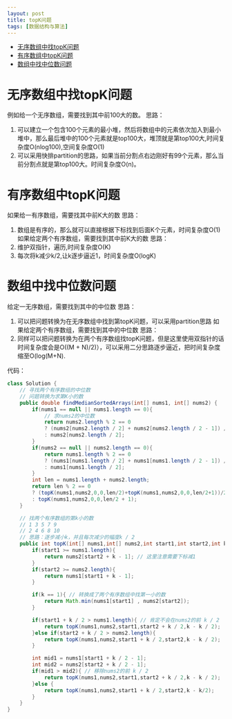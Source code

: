 ```yaml
---
layout: post
title: topK问题
tags: [数据结构与算法]
---
```


- [无序数组中找topK问题](#无序数组中找topK问题)
- [有序数组中topK问题](#有序数组中topK问题)
- [数组中找中位数问题](#数组中找中位数问题)

# 无序数组中找topK问题
例如给一个无序数组，需要找到其中前100大的数。
思路：
1. 可以建立一个包含100个元素的最小堆，然后将数组中的元素依次加入到最小堆中，那么最后堆中的100个元素就是top100大，堆顶就是第top100大,时间复杂度O(nlog100),空间复杂度O(1)
2. 可以采用快排partition的思路，如果当前分割点右边刚好有99个元素，那么当前分割点就是第top100大。时间复杂度O(n)。
# 有序数组中topK问题
如果给一有序数组，需要找其中前K大的数
思路：
1. 数组是有序的，那么就可以直接根据下标找到后面K个元素，时间复杂度O(1)
如果给定两个有序数组，需要找到其中前K大的数
思路：
1. 维护双指针，遍历,时间复杂度O(K)
2. 每次将k减少k/2,让k逐步逼近1，时间复杂度O(logK)
# 数组中找中位数问题
给定一无序数组，需要找到其中的中位数
思路：
1. 可以把问题转换为在无序数组中找到第topK问题，可以采用partition思路
如果给定两个有序数组，需要找到其中的中位数
思路：
1. 同样可以把问题转换为在两个有序数组找topK问题，但是这里使用双指针的话时间复杂度会是O((M + N)/2)），可以采用二分思路逐步逼近，把时间复杂度缩至O(log(M+N).

代码：
```java
class Solution {
    // 寻找两个有序数组的中位数
    // 问题转换为求第K小的数
    public double findMedianSortedArrays(int[] nums1, int[] nums2) {
        if(nums1 == null || nums1.length == 0){
            // 求nums2的中位数
            return nums2.length % 2 == 0 
            ? (nums2[nums2.length / 2] + nums2[nums2.length / 2 - 1]) / 2.0 
            : nums2[nums2.length / 2];
        }
        if(nums2 == null || nums2.length == 0){
            return nums1.length % 2 == 0 
            ? (nums1[nums1.length / 2] + nums1[nums1.length / 2 - 1]) / 2.0 
            : nums1[nums1.length / 2];
        }
        int len = nums1.length + nums2.length;
        return len % 2 == 0 
        ? (topK(nums1,nums2,0,0,len/2)+topK(nums1,nums2,0,0,len/2+1))/2.0 
        : topK(nums1,nums2,0,0,len/2 + 1);
    }

    // 找两个有序数组的第k小的数
    // 1 3 5 7 9
    // 2 4 6 8 10
    // 思路：逐步减小k，并且每次减少的幅度k / 2
    public int topK(int[] nums1,int[] nums2,int start1,int start2,int k){
        if(start1 >= nums1.length){
            return nums2[start2 + k - 1]; // 这里注意需要下标减1
        }
        if(start2 >= nums2.length){
            return nums1[start1 + k - 1];
        }

        if(k == 1){ // 转换成了两个有序数组中找第一小的数
            return Math.min(nums1[start1] , nums2[start2]);
        }

        if(start1 + k / 2 > nums1.length){ // 肯定不会在nums2的前 k / 2
            return topK(nums1,nums2,start1,start2 + k / 2,k - k / 2);
        }else if(start2 + k / 2 > nums2.length){
            return topK(nums1,nums2,start1 + k / 2,start2,k - k / 2);
        }

        int mid1 = nums1[start1 + k / 2 - 1];
        int mid2 = nums2[start2 + k / 2 - 1];
        if(mid1 > mid2){ // 移除nums2的前 k / 2
            return topK(nums1,nums2,start1,start2 + k / 2,k - k / 2);
        }else {
            return topK(nums1,nums2,start1 + k / 2,start2,k - k/2);
        }
    }
}

```